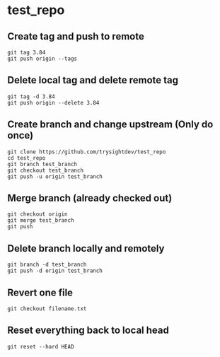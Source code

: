 # test_repo
## Create tag and push to remote
```
git tag 3.84
git push origin --tags
```
## Delete local tag and delete remote tag
```
git tag -d 3.84
git push origin --delete 3.84
```

## Create branch and change upstream (Only do once)
```
git clone https://github.com/trysightdev/test_repo
cd test_repo
git branch test_branch
git checkout test_branch
git push -u origin test_branch
```
## Merge branch (already checked out)
```
git checkout origin
git merge test_branch
git push
```
## Delete branch locally and remotely
```
git branch -d test_branch
git push -d origin test_branch
```

## Revert one file
```
git checkout filename.txt
```
## Reset everything back to local head
```
git reset --hard HEAD
```

